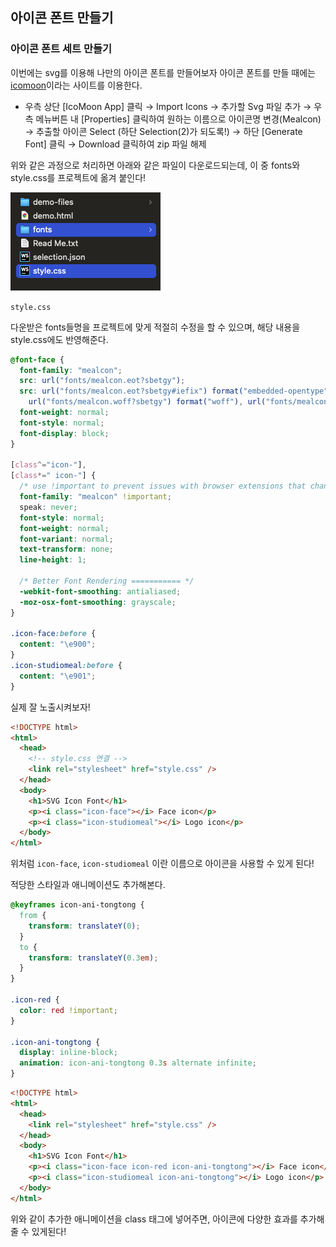 ﻿## 아이콘 폰트 만들기

### 아이콘 폰트 세트 만들기

이번에는 svg를 이용해 나만의 아이콘 폰트를 만들어보자
아이콘 폰트를 만들 때에는 [icomoon](https://icomoon.io/)이라는 사이트를 이용한다.

- 우측 상단 [IcoMoon App] 클릭 → Import Icons → 추가할 Svg 파일 추가 → 우측 메뉴버튼 내 [Properties] 클릭하여 원하는 이름으로 아이콘명 변경(Mealcon) → 추출할 아이콘 Select (하단 Selection(2)가 되도록!) → 하단 [Generate Font] 클릭 → Download 클릭하여 zip 파일 해제

위와 같은 과정으로 처리하면 아래와 같은 파일이 다운로드되는데,
이 중 fonts와 style.css를 프로젝트에 옮겨 붙인다!

![](../../img//images/220216-1.png)

`style.css`

다운받은 fonts들명을 프로젝트에 맞게 적절히 수정을 할 수 있으며, 해당 내용을 style.css에도 반영해준다.

```css
@font-face {
  font-family: "mealcon";
  src: url("fonts/mealcon.eot?sbetgy");
  src: url("fonts/mealcon.eot?sbetgy#iefix") format("embedded-opentype"), url("fonts/mealcon.ttf?sbetgy") format("truetype"),
    url("fonts/mealcon.woff?sbetgy") format("woff"), url("fonts/mealcon.svg?sbetgy#mealcon") format("svg");
  font-weight: normal;
  font-style: normal;
  font-display: block;
}

[class^="icon-"],
[class*=" icon-"] {
  /* use !important to prevent issues with browser extensions that change fonts */
  font-family: "mealcon" !important;
  speak: never;
  font-style: normal;
  font-weight: normal;
  font-variant: normal;
  text-transform: none;
  line-height: 1;

  /* Better Font Rendering =========== */
  -webkit-font-smoothing: antialiased;
  -moz-osx-font-smoothing: grayscale;
}

.icon-face:before {
  content: "\e900";
}
.icon-studiomeal:before {
  content: "\e901";
}
```

실제 잘 노출시켜보자!

```html
<!DOCTYPE html>
<html>
  <head>
    <!-- style.css 연결 -->
    <link rel="stylesheet" href="style.css" />
  </head>
  <body>
    <h1>SVG Icon Font</h1>
    <p><i class="icon-face"></i> Face icon</p>
    <p><i class="icon-studiomeal"></i> Logo icon</p>
  </body>
</html>
```

위처럼 `icon-face`, `icon-studiomeal` 이란 이름으로 아이콘을 사용할 수 있게 된다!

적당한 스타일과 애니메이션도 추가해본다.

```css
@keyframes icon-ani-tongtong {
  from {
    transform: translateY(0);
  }
  to {
    transform: translateY(0.3em);
  }
}

.icon-red {
  color: red !important;
}

.icon-ani-tongtong {
  display: inline-block;
  animation: icon-ani-tongtong 0.3s alternate infinite;
}
```

```html
<!DOCTYPE html>
<html>
  <head>
    <link rel="stylesheet" href="style.css" />
  </head>
  <body>
    <h1>SVG Icon Font</h1>
    <p><i class="icon-face icon-red icon-ani-tongtong"></i> Face icon</p>
    <p><i class="icon-studiomeal icon-ani-tongtong"></i> Logo icon</p>
  </body>
</html>
```

위와 같이 추가한 애니메이션을 class 태그에 넣어주면, 아이콘에 다양한 효과를 추가해줄 수 있게된다!
